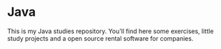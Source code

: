 # Java
This is my Java studies repository. You'll find here some exercises, little study projects and a open source rental software for companies.
